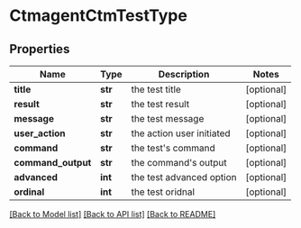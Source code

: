 # CtmagentCtmTestType

## Properties
Name | Type | Description | Notes
------------ | ------------- | ------------- | -------------
**title** | **str** | the test title | [optional] 
**result** | **str** | the test result | [optional] 
**message** | **str** | the test message | [optional] 
**user_action** | **str** | the action user initiated | [optional] 
**command** | **str** | the test&#x27;s command | [optional] 
**command_output** | **str** | the command&#x27;s output | [optional] 
**advanced** | **int** | the test advanced option | [optional] 
**ordinal** | **int** | the test oridnal | [optional] 

[[Back to Model list]](../README.md#documentation-for-models) [[Back to API list]](../README.md#documentation-for-api-endpoints) [[Back to README]](../README.md)

